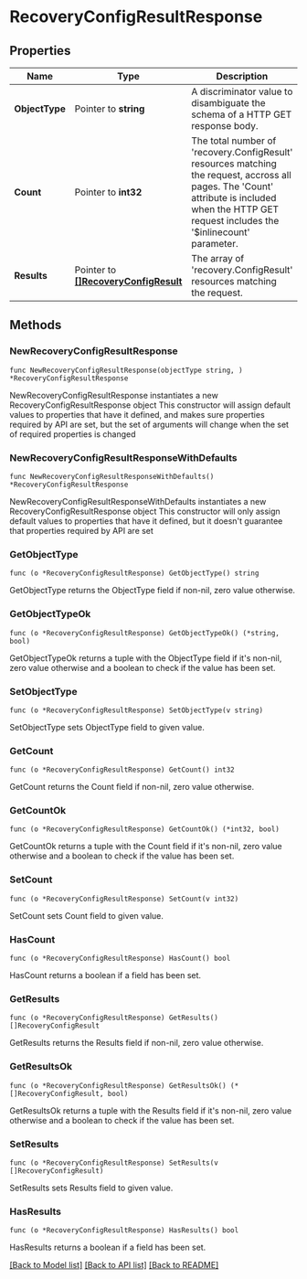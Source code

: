 # RecoveryConfigResultResponse

## Properties

Name | Type | Description | Notes
------------ | ------------- | ------------- | -------------
**ObjectType** | Pointer to **string** | A discriminator value to disambiguate the schema of a HTTP GET response body. | 
**Count** | Pointer to **int32** | The total number of &#39;recovery.ConfigResult&#39; resources matching the request, accross all pages. The &#39;Count&#39; attribute is included when the HTTP GET request includes the &#39;$inlinecount&#39; parameter. | [optional] 
**Results** | Pointer to [**[]RecoveryConfigResult**](recovery.ConfigResult.md) | The array of &#39;recovery.ConfigResult&#39; resources matching the request. | [optional] 

## Methods

### NewRecoveryConfigResultResponse

`func NewRecoveryConfigResultResponse(objectType string, ) *RecoveryConfigResultResponse`

NewRecoveryConfigResultResponse instantiates a new RecoveryConfigResultResponse object
This constructor will assign default values to properties that have it defined,
and makes sure properties required by API are set, but the set of arguments
will change when the set of required properties is changed

### NewRecoveryConfigResultResponseWithDefaults

`func NewRecoveryConfigResultResponseWithDefaults() *RecoveryConfigResultResponse`

NewRecoveryConfigResultResponseWithDefaults instantiates a new RecoveryConfigResultResponse object
This constructor will only assign default values to properties that have it defined,
but it doesn't guarantee that properties required by API are set

### GetObjectType

`func (o *RecoveryConfigResultResponse) GetObjectType() string`

GetObjectType returns the ObjectType field if non-nil, zero value otherwise.

### GetObjectTypeOk

`func (o *RecoveryConfigResultResponse) GetObjectTypeOk() (*string, bool)`

GetObjectTypeOk returns a tuple with the ObjectType field if it's non-nil, zero value otherwise
and a boolean to check if the value has been set.

### SetObjectType

`func (o *RecoveryConfigResultResponse) SetObjectType(v string)`

SetObjectType sets ObjectType field to given value.


### GetCount

`func (o *RecoveryConfigResultResponse) GetCount() int32`

GetCount returns the Count field if non-nil, zero value otherwise.

### GetCountOk

`func (o *RecoveryConfigResultResponse) GetCountOk() (*int32, bool)`

GetCountOk returns a tuple with the Count field if it's non-nil, zero value otherwise
and a boolean to check if the value has been set.

### SetCount

`func (o *RecoveryConfigResultResponse) SetCount(v int32)`

SetCount sets Count field to given value.

### HasCount

`func (o *RecoveryConfigResultResponse) HasCount() bool`

HasCount returns a boolean if a field has been set.

### GetResults

`func (o *RecoveryConfigResultResponse) GetResults() []RecoveryConfigResult`

GetResults returns the Results field if non-nil, zero value otherwise.

### GetResultsOk

`func (o *RecoveryConfigResultResponse) GetResultsOk() (*[]RecoveryConfigResult, bool)`

GetResultsOk returns a tuple with the Results field if it's non-nil, zero value otherwise
and a boolean to check if the value has been set.

### SetResults

`func (o *RecoveryConfigResultResponse) SetResults(v []RecoveryConfigResult)`

SetResults sets Results field to given value.

### HasResults

`func (o *RecoveryConfigResultResponse) HasResults() bool`

HasResults returns a boolean if a field has been set.


[[Back to Model list]](../README.md#documentation-for-models) [[Back to API list]](../README.md#documentation-for-api-endpoints) [[Back to README]](../README.md)


